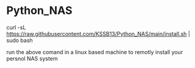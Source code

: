 # Python_NAS

curl -sL https://raw.githubusercontent.com/KSSB13/Python_NAS/main/install.sh | sudo bash

run the above comand in a linux based machine to remotly install your persnol NAS system
